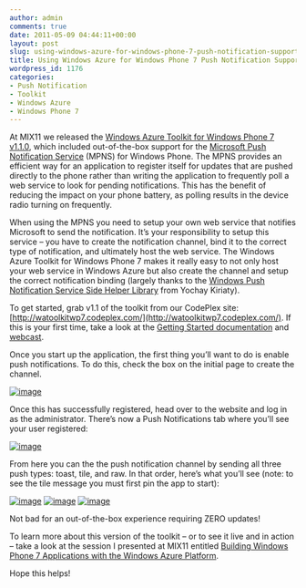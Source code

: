 ```yaml
---
author: admin
comments: true
date: 2011-05-09 04:44:11+00:00
layout: post
slug: using-windows-azure-for-windows-phone-7-push-notification-support
title: Using Windows Azure for Windows Phone 7 Push Notification Support
wordpress_id: 1176
categories:
- Push Notification
- Toolkit
- Windows Azure
- Windows Phone 7
---
```


At MIX11 we released the [Windows Azure Toolkit for Windows Phone 7 v1.1.0](http://watoolkitwp7.codeplex.com/releases/view/61952), which included out-of-the-box support for the [Microsoft Push Notification Service](http://msdn.microsoft.com/en-us/library/ff402558%28VS.92%29.aspx) (MPNS) for Windows Phone. The MPNS provides an efficient way for an application to register itself for updates that are pushed directly to the phone rather than writing the application to frequently poll a web service to look for pending notifications. This has the benefit of reducing the impact on your phone battery, as polling results in the device radio turning on frequently.

 

When using the MPNS you need to setup your own web service that notifies Microsoft to send the notification. It’s your responsibility to setup this service – you have to create the notification channel, bind it to the correct type of notification, and ultimately host the web service. The Windows Azure Toolkit for Windows Phone 7 makes it really easy to not only host your web service in Windows Azure but also create the channel and setup the correct notification binding (largely thanks to the [Windows Push Notification Service Side Helper Library](http://windowsteamblog.com/windows_phone/b/wpdev/archive/2011/01/14/windows-push-notification-server-side-helper-library.aspx) from Yochay Kiriaty).

 

To get started, grab v1.1 of the toolkit from our CodePlex site: [http://watoolkitwp7.codeplex.com/](http://watoolkitwp7.codeplex.com/). If this is your first time, take a look at the [Getting Started documentation](http://watoolkitwp7.codeplex.com/wikipage?title=Getting%20Started&referringTitle=Documentation) and [webcast](http://channel9.msdn.com/posts/Getting-Started-with-the-Windows-Azure-Toolkit-for-Windows-Phone-7).

 

Once you start up the application, the first thing you’ll want to do is enable push notifications. To do this, check the box on the initial page to create the channel.

 

[![image](http://images.wadewegner.com/wordpress/2011/05/image_thumb.png)](http://images.wadewegner.com/wordpress/2011/05/image.png)

 

Once this has successfully registered, head over to the website and log in as the administrator. There’s now a Push Notifications tab where you’ll see your user registered:

 

[![image](http://images.wadewegner.com/wordpress/2011/05/image_thumb1.png)](http://images.wadewegner.com/wordpress/2011/05/image1.png)

 

From here you can the the push notification channel by sending all three push types: toast, tile, and raw. In that order, here’s what you’ll see (note: to see the tile message you must first pin the app to start):

 

[![image](http://images.wadewegner.com/wordpress/2011/05/image_thumb2.png)](http://images.wadewegner.com/wordpress/2011/05/image2.png) [![image](http://images.wadewegner.com/wordpress/2011/05/image_thumb3.png)](http://images.wadewegner.com/wordpress/2011/05/image3.png) [![image](http://images.wadewegner.com/wordpress/2011/05/image_thumb4.png)](http://images.wadewegner.com/wordpress/2011/05/image4.png)

 

Not bad for an out-of-the-box experience requiring ZERO updates!

 

To learn more about this version of the toolkit – or to see it live and in action – take a look at the session I presented at MIX11 entitled [Building Windows Phone 7 Applications with the Windows Azure Platform](http://channel9.msdn.com/Events/MIX/MIX11/SVC02).

 

 

Hope this helps!
